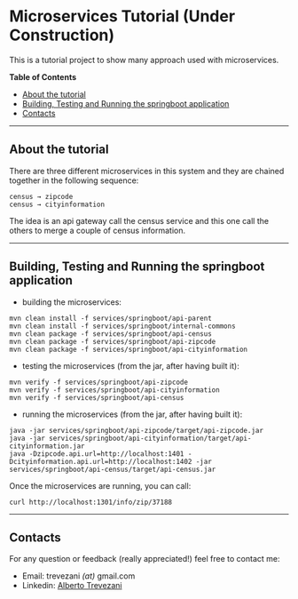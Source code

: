 # Microservices Tutorial (Under Construction)

This is a tutorial project to show many approach used with microservices.

**Table of Contents**
* [About the tutorial](#about-the-tutorial)
* [Building, Testing and Running the springboot application](#building-testing-and-running-the-springboot-application)
* [Contacts](#contacts)

***

## About the tutorial

There are three different microservices in this system and they are chained together in the following sequence:

```
census → zipcode
census → cityinformation
```

The idea is an api gateway call the census service and this one call the others to merge a couple of census information.

***

## Building, Testing and Running the springboot application

* building the microservices:
```
mvn clean install -f services/springboot/api-parent
mvn clean install -f services/springboot/internal-commons
mvn clean package -f services/springboot/api-census
mvn clean package -f services/springboot/api-zipcode
mvn clean package -f services/springboot/api-cityinformation
```
* testing the microservices (from the jar, after having built it):
```
mvn verify -f services/springboot/api-zipcode
mvn verify -f services/springboot/api-cityinformation
mvn verify -f services/springboot/api-census
```
* running the microservices (from the jar, after having built it):
```
java -jar services/springboot/api-zipcode/target/api-zipcode.jar
java -jar services/springboot/api-cityinformation/target/api-cityinformation.jar
java -Dzipcode.api.url=http://localhost:1401 -Dcityinformation.api.url=http://localhost:1402 -jar services/springboot/api-census/target/api-census.jar
```

Once the microservices are running, you can call:
```
curl http://localhost:1301/info/zip/37188
```

***

## Contacts
For any question or feedback (really appreciated!) feel free to contact me:
* Email: trevezani _(at)_ gmail.com
* Linkedin: [Alberto Trevezani](https://www.linkedin.com/in/albertotrevezani)
